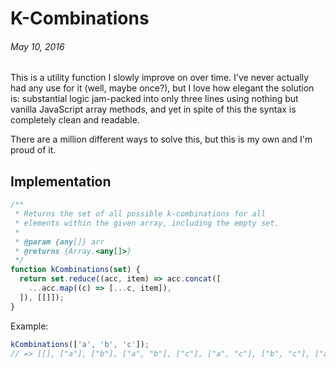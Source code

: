 # K-Combinations
###### May 10, 2016

This is a utility function I slowly improve on over time. I've never actually had any use for it (well, maybe once?), but I love how elegant the solution is: substantial logic jam-packed into only three lines using nothing but vanilla JavaScript array methods, and yet in spite of this the syntax is completely clean and readable.

There are a million different ways to solve this, but this is my own and I'm proud of it.

## Implementation

```js
/**
 * Returns the set of all possible k-combinations for all
 * elements within the given array, including the empty set.
 *
 * @param {any[]} arr
 * @returns {Array.<any[]>}
 */
function kCombinations(set) {
  return set.reduce((acc, item) => acc.concat([
    ...acc.map((c) => [...c, item]),
  ]), [[]]);
}
```

Example:

```js
kCombinations(['a', 'b', 'c']);
// => [[], ["a"], ["b"], ["a", "b"], ["c"], ["a", "c"], ["b", "c"], ["a", "b", "c"]]
```
